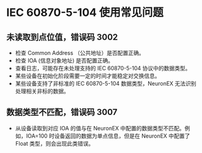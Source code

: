 # IEC 60870-5-104 使用常见问题

## 未读取到点位值，错误码 3002
* 检查 Common Address （公共地址）是否配置正确。
* 检查 IOA (信息对象地址) 是否配置正确。
* 查看日志，可能存在未处理支持的 IEC 60870-5-104 协议中的数据类型。
* 某些设备在初始化阶段需要一定的时间才能稳定对交换信息。
* 某些设备支持了非标准的 IEC 60870-5-104 数据类型，NeuronEX 无法识别处理相关非标的数据。 

## 数据类型不匹配，错误码 3007
* 从设备读取到对应 IOA 的值与在 NeuronEX 中配置的数据类型不匹配。例如，IOA=100 时设备返回的数据为单点信息，但是在 NeuronEX 中配置了 Float 类型，则会出现此类错误。
